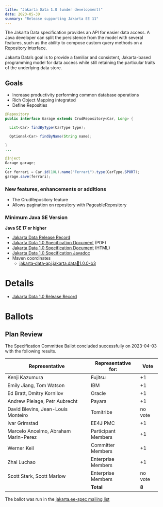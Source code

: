```yaml
---
title: "Jakarta Data 1.0 (under development)"
date: 2023-05-30
summary: "Release supporting Jakarta EE 11"
---
```


The Jakarta Data specification provides an API for easier data access. A Java developer can split the persistence from the model with several features, such as the ability to compose custom query methods on a Repository interface.

Jakarta Data’s goal is to provide a familiar and consistent, Jakarta-based programming model for data access while still retaining the particular traits of the underlying data store.

## Goals

* Increase productivity performing common database operations
* Rich Object Mapping integrated
* Define Reposities

```java
@Repository
public interface Garage extends CrudRepository<Car, Long> {

  List<Car> findByType(CarType type);

  Optional<Car> findByName(String name);

}
...

@Inject
Garage garage;
...
Car ferrari = Car.id(10L).name("Ferrari").type(CarType.SPORT);
garage.save(ferrari);
```

### New features, enhancements or additions

* The CrudRepository feature
* Allows pagination on repository with PageableRepository


### Minimum Java SE Version
<!-- Specify the minimum required Java SE version for this specification -->
**Java SE 17 or higher**


* [Jakarta Data Release Record](https://projects.eclipse.org/projects/ee4j.data/releases/1.0)
* [Jakarta Data 1.0 Specification Document](./data-1.0.0-b3.pdf) (PDF)
* [Jakarta Data 1.0 Specification Document](./data-1.0.0-b3.html) (HTML)
* [Jakarta Data 1.0 Specification Javadoc](./apidocs)
* Maven coordinates
  * [jakarta-data-api:jakarta.data:jar:1.0.0-b3](https://repo1.maven.org/maven2/jakarta/data/jakarta-data-api/1.0.0-b3/)


# Details

* [Jakarta Data 1.0 Release Record](https://projects.eclipse.org/projects/ee4j.data/releases/1.0)

# Ballots

## Plan Review

The Specification Committee Ballot concluded successfully on 2023-04-03 with the following results.

| Representative                                 | Representative for: |  Vote   |
|------------------------------------------------|---------------------|---------|
| Kenji Kazumura                                 | Fujitsu             |   +1    |
| Emily Jiang, Tom Watson                        | IBM                 |   +1    |
| Ed Bratt, Dmitry Kornilov                      | Oracle              |   +1    |
| Andrew Pielage, Petr Aubrecht                  | Payara              |   +1    |
| David Blevins, Jean-Louis Monteiro             | Tomitribe           | no vote |
| Ivar Grimstad                                  | EE4J PMC            |   +1    |
| Marcelo Ancelmo, Abraham Marin-Perez           | Participant Members |   +1    |
| Werner Keil                                    | Committer Members   |   +1    |
| Zhai Luchao                                    | Enterprise Members  |   +1    |
| Scott Stark, Scott Marlow                     | Enterprise Members  | no vote |
|                                                | **Total**           |  **8**  |

The ballot was run in the [jakarta.ee-spec mailing list](https://www.eclipse.org/lists/jakarta.ee-spec/msg02857.html)

